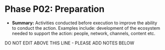 # Phase P02: Preparation

* **Summary:** Activities conducted before execution to improve the ability to conduct the action. Examples include: development of the ecosystem needed to support the action: people, network, channels, content etc.

DO NOT EDIT ABOVE THIS LINE - PLEASE ADD NOTES BELOW